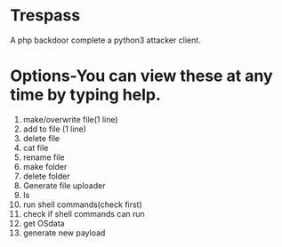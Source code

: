 # Trespass
A php backdoor complete a python3 attacker client.

# Options-You can view these at any time by typing help.
 1. make/overwrite file(1 line)      
 2. add to file (1 line)             
 3. delete file                      
 4. cat file                         
 5. rename file
 6. make folder
 7. delete folder
 8. Generate file uploader   
 9. ls
10. run shell commands(check first)
11. check if shell commands can run
12. get OSdata
13. generate new payload
